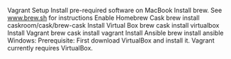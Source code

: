 Vagrant Setup
Install pre-required software on MacBook
Install brew. See www.brew.sh for instructions
Enable Homebrew Cask
brew install caskroom/cask/brew-cask
Install Virtual Box
brew cask install virtualbox
Install Vagrant
brew cask install vagrant
Install Ansible
brew install ansible
Windows: Prerequisite: First download VirtualBox and install it. Vagrant currently requires VirtualBox.
